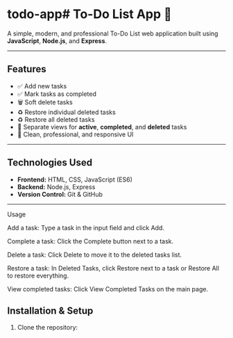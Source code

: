 # todo-app# To-Do List App 📝

A simple, modern, and professional To-Do List web application built using **JavaScript**, **Node.js**, and **Express**.

---

## Features

- ✅ Add new tasks
- ✅ Mark tasks as completed
- 🗑 Soft delete tasks
- ♻ Restore individual deleted tasks
- ♻ Restore all deleted tasks
- 📂 Separate views for **active**, **completed**, and **deleted** tasks
- 🎨 Clean, professional, and responsive UI

---

## Technologies Used

- **Frontend:** HTML, CSS, JavaScript (ES6)
- **Backend:** Node.js, Express
- **Version Control:** Git & GitHub

---

Usage

Add a task: Type a task in the input field and click Add.

Complete a task: Click the Complete button next to a task.

Delete a task: Click Delete to move it to the deleted tasks list.

Restore a task: In Deleted Tasks, click Restore next to a task or Restore All to restore everything.

View completed tasks: Click View Completed Tasks on the main page.

## Installation & Setup

1. Clone the repository:




